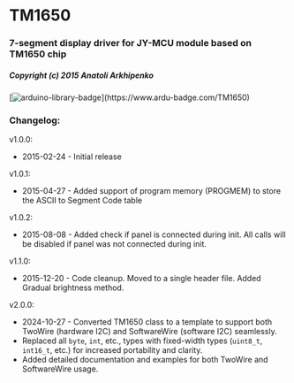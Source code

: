 # TM1650

### 7-segment display driver for JY-MCU module based on TM1650 chip

##### Copyright (c) 2015 Anatoli Arkhipenko

[![arduino-library-badge](https://www.ardu-badge.com/badge/TM1650.svg?)](https://www.ardu-badge.com/TM1650)

### Changelog:

v1.0.0:
- 2015-02-24 - Initial release 

v1.0.1:  
- 2015-04-27 - Added support of program memory (PROGMEM) to store the ASCII to Segment Code table

v1.0.2:
- 2015-08-08 - Added check if panel is connected during init. All calls will be disabled if panel was not connected during init.

v1.1.0:
- 2015-12-20 - Code cleanup. Moved to a single header file. Added Gradual brightness method.

v2.0.0:
- 2024-10-27 - Converted TM1650 class to a template to support both TwoWire (hardware I2C) and SoftwareWire (software I2C) seamlessly.
- Replaced all `byte`, `int`, etc., types with fixed-width types (`uint8_t`, `int16_t`, etc.) for increased portability and clarity.
- Added detailed documentation and examples for both TwoWire and SoftwareWire usage.

